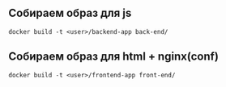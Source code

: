 ## Собираем образ для js
```
docker build -t <user>/backend-app back-end/
```

## Собираем образ для html + nginx(conf)
```
docker build -t <user>/frontend-app front-end/
```
